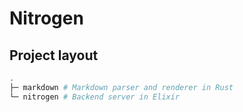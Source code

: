 # Nitrogen


## Project layout
```sh
.
├─ markdown # Markdown parser and renderer in Rust
└─ nitrogen # Backend server in Elixir
```
